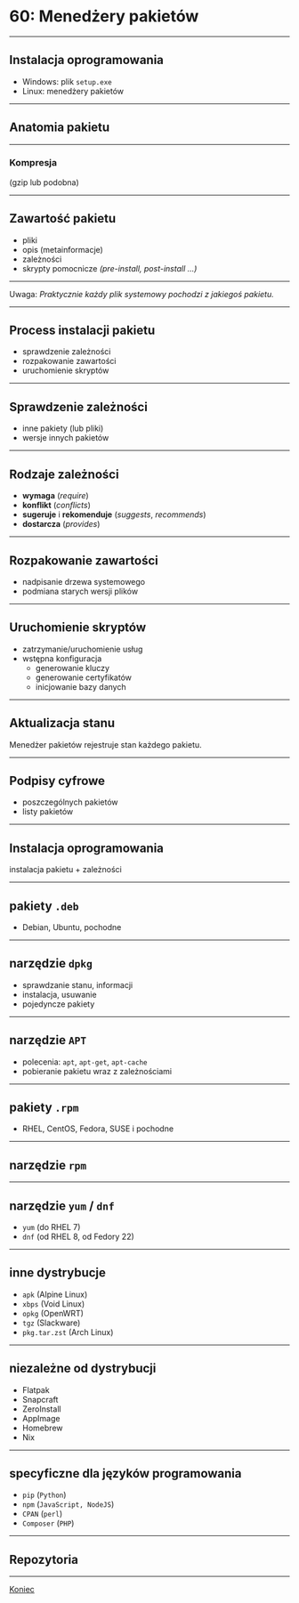 # 60: Menedżery pakietów

------
<!-- .slide: data-autofragments -->
## Instalacja oprogramowania

- Windows: plik `setup.exe`
- Linux: menedżery pakietów

------
## Anatomia pakietu

---
### Kompresja

(gzip lub podobna)

---
<!-- .slide: data-autofragments -->
## Zawartość pakietu

- pliki
- opis (metainformacje)
- zależności
- skrypty pomocnicze *(pre-install, post-install ...)*

---
Uwaga: *Praktycznie każdy plik systemowy pochodzi z jakiegoś pakietu.*

------
<!-- .slide: data-autofragments -->
## Process instalacji pakietu

- sprawdzenie zależności
- rozpakowanie zawartości
- uruchomienie skryptów

---
<!-- .slide: data-autofragments -->
## Sprawdzenie zależności

- inne pakiety (lub pliki)
- wersje innych pakietów

---
## Rodzaje zależności

- **wymaga** (*require*)
- **konflikt** (*conflicts*)
- **sugeruje** i **rekomenduje** (*suggests*, *recommends*)
- **dostarcza** (*provides*)

---
<!-- .slide: data-autofragments -->
## Rozpakowanie zawartości

- nadpisanie drzewa systemowego
- podmiana starych wersji plików

---
<!-- .slide: data-autofragments -->
## Uruchomienie skryptów

- zatrzymanie/uruchomienie usług
- wstępna konfiguracja
  - generowanie kluczy
  - generowanie certyfikatów
  - inicjowanie bazy danych

---
## Aktualizacja stanu

Menedżer pakietów rejestruje stan każdego pakietu.

---
## Podpisy cyfrowe

- poszczególnych pakietów
- listy pakietów

------
## Instalacja oprogramowania

instalacja pakietu + zależności

------
## pakiety `.deb`

- Debian, Ubuntu, pochodne

---
## narzędzie `dpkg`

- sprawdzanie stanu, informacji
- instalacja, usuwanie
- pojedyncze pakiety

---
## narzędzie `APT`

- polecenia: `apt`, `apt-get`, `apt-cache`
- pobieranie pakietu wraz z zależnościami

------
## pakiety `.rpm`

- RHEL, CentOS, Fedora, SUSE i pochodne

---
## narzędzie `rpm`

---
## narzędzie `yum` / `dnf`

- `yum` (do RHEL 7)
- `dnf` (od RHEL 8, od Fedory 22)

------
<!-- .slide: data-autofragments -->
## inne dystrybucje

- `apk` (Alpine Linux)
- `xbps` (Void Linux)
- `opkg` (OpenWRT)
- `tgz` (Slackware)
- `pkg.tar.zst` (Arch Linux)

------
<!-- .slide: data-autofragments -->
## niezależne od dystrybucji

- Flatpak
- Snapcraft
- ZeroInstall
- AppImage
- Homebrew
- Nix

------
<!-- .slide: data-autofragments -->
## specyficzne dla języków programowania

- `pip` (`Python`)
- `npm` (`JavaScript, NodeJS`)
- `CPAN` (`perl`)
- `Composer` (`PHP`)

------
## Repozytoria

------
[Koniec](./)

